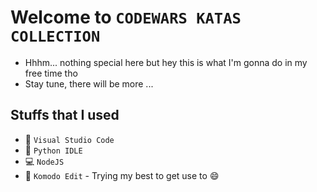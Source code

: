 # Welcome to `CODEWARS KATAS COLLECTION`
- Hhhm... nothing special here but hey this is what I'm gonna do in my free time tho
- Stay tune, there will be more ... 

## Stuffs that I used
- :book: `Visual Studio Code`
- :book: `Python IDLE`
- :computer: `NodeJS`
- :book: `Komodo Edit` - Trying my best to get use to :smile:
